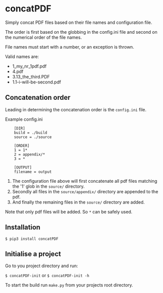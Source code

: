 # concatPDF

Simply concat PDF files based on their file names and configuration file.

The order is first based on the globbing in the config.ini file and second on the numerical order of the file names.

File names must start with a number, or an exception is thrown.

Valid names are:

* 1_my_nr_1pdf.pdf
* 4.pdf
* 3.13_the_third.PDF
* 1.1-i-will-be-second.pdf

## Concatenation order

Leading in determining the concatenation order is the `config.ini` file.

Example config.ini
```
    [DIR]
    build = ./build
    source = ./source

    [ORDER]
    1 = 1*
    2 = appendix/*
    3 = *

    [OUTPUT]
    filename = output
```

1. The configuration file above will first concatenate all pdf files matching the '1' glob in the `source/` directory.
2. Secondly all files in the `source/appendix/` directory are appended to the pdf.
3. And finally the remaining files in the `source/` directory are added.

Note that only pdf files will be added. So `*` can be safely used.

## Installation

`$ pip3 install concatPDF`

## Initialise a project

Go to you project directory and run:

`$ concatPDF-init` or `$ concatPDF-init -h`

To start the build run `make.py` from your projects root directory.

